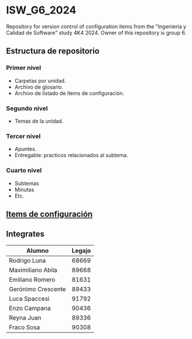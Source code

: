# ISW_G6_2024
Repository for version control of configuration items from the "Ingeniería y Calidad de Software" study 4K4 2024. Owner of this repository is group 6.

## Estructura de repositorio

### Primer nivel 
- Carpetas por unidad.
- Archivo de glosario.
- Archivo de listado de ítems de configuración.

### Segundo nivel 
- Temas de la unidad.

### Tercer nivel 
- Apuntes.
- Entregable: practicos relacionados al subtema.

### Cuarto nivel 
- Subtemas
- Minutas
- Etc.

## [Items de configuración](itemsDeConfiguracion.md)

## Integrates
|Alumno | Legajo|
|---|---|
|Rodrigo Luna | 68669|
|Maximiliano Abila | 89668|
|Emiliano Romero | 81631|
|Gerónimo Crescente | 89433|
|Luca Spaccesi | 91792|
|Enzo Campana | 90436|
|Reyna Juan | 89336|
|Fraco Sosa | 90308|

